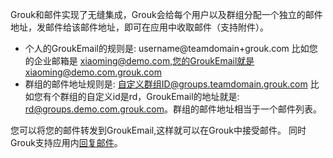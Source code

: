 Grouk和邮件实现了无缝集成，Grouk会给每个用户以及群组分配一个独立的邮件地址，发邮件给该邮件地址，即可在应用中收取邮件（支持附件）。

* 个人的GroukEmail的规则是: 
        username@teamdomain+grouk.com
比如您的企业邮箱是 xiaoming@demo.com,您的GroukEmail就是xiaoming@demo.com.grouk.com
* 群组的邮件地址规则是:
        自定义群组ID@groups.teamdomain.grouk.com
比如您有个群组的自定义id是rd，GroukEmail的地址就是: rd@groups.demo.com.grouk.com。群组的邮件地址相当于一个邮件列表。

您可以将您的邮件转发到GroukEmail,这样就可以在Grouk中接受邮件。
同时Grouk支持应用内[回复邮件](reply_email.md)。